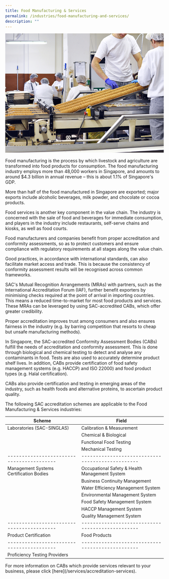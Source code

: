 ```yaml
---
title: Food Manufacturing & Services
permalink: /industries/food-manufacturing-and-services/
description: ""
---
```

![Food Manufacturing](/images/industries/foodManufacturing1.jpg)

Food manufacturing is the process by which livestock and agriculture are transformed into food products for consumption. The food manufacturing industry employs more than 48,000 workers in Singapore, and amounts to around $4.3 billion in annual revenue – this is about 1.1% of Singapore's GDP.

More than half of the food manufactured in Singapore are exported; major exports include alcoholic beverages, milk powder, and chocolate or cocoa products.

Food services is another key component in the value chain. The industry is concerned with the sale of food and beverages for immediate consumption, and players in the industry include restaurants, self-serve chains and kiosks, as well as food courts.

Food manufacturers and companies benefit from proper accreditation and conformity assessments, so as to protect customers and ensure compliance with regulatory requirements at all stages along the value chain.

Good practices, in accordance with international standards, can also facilitate market access and trade. This is because the consistency of conformity assessment results will be recognised across common frameworks.

SAC's Mutual Recognition Arrangements (MRAs) with partners, such as the International Accreditation Forum (IAF), further benefit exporters by minimising checks required at the point of arrival in importing countries. This means a reduced time-to-market for most food products and services. These MRAs can be leveraged by using SAC-accredited CABs, which offer greater credibility.

Proper accreditation improves trust among consumers and also ensures fairness in the industry (e.g. by barring competition that resorts to cheap but unsafe manufacturing methods).

In Singapore, the SAC-accredited Conformity Assessment Bodies (CABs) fulfill the needs of accreditation and conformity assessment. This is done through biological and chemical testing to detect and analyse any contaminants in food. Tests are also used to accurately determine product shelf lives. In addition, CABs provide certification of food safety management systems (e.g. HACCP) and ISO 22000) and food product types (e.g. Halal certification).

CABs also provide certification and testing in emerging areas of the industry, such as health foods and alternative proteins, to ascertain product quality.

The following SAC accreditation schemes are applicable to the Food Manufacturing & Services industries:

| Scheme                                  | Field                                          |
|-----------------------------------------|------------------------------------------------|
| Laboratories (SAC-SINGLAS)              | Calibration & Measurement                      |
|                                         | Chemical & Biological                          |
|                                         | Functional Food Testing                        |
|                                         | Mechanical Testing                             |
|-----------------------------------------|------------------------------------------------|
| Management Systems Certification Bodies | Occupational Safety & Health Management System |
|                                         | Business Continuity Management                 |
|                                         | Water Efficiency Management System             |
|                                         | Environmental Management System                |
|                                         | Food Safety Management System                  |
|                                         | HACCP Management System                        |
|                                         | Quality Management System                      |
|-----------------------------------------|------------------------------------------------|      
| Product Certification                   | Food Products                                  |
|-----------------------------------------|------------------------------------------------|
| Proficiency Testing Providers           |                                                |

For more information on CABs which provide services relevant to your business, please click \[here](/services/accreditation-services).